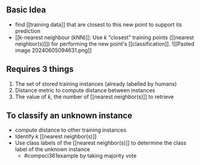 ## Basic Idea
- find [[training data]] that are closest to this new point to support its prediction
- [[k-nearest neighbour (kNN)]]: Use $k$ "closest" training points ([[nearest neighbor(s)]]) for performing the new point's [[classification]].
![[Pasted image 20240605094631.png]]
## Requires 3 things
1. The set of stored training instances (already labelled by humans)
2. Distance metric to compute distance between instances
3. The value of $k$, the number of [[nearest neighbor(s)]] to retrieve
## To classify an unknown instance
- compute distance to other training instances
- Identify $k$ [[nearest neighbor(s)]]
- Use class labels of the [[nearest neighbor(s)]] to determine the class label of the unknown instance
	- #compsci361example by taking majority vote